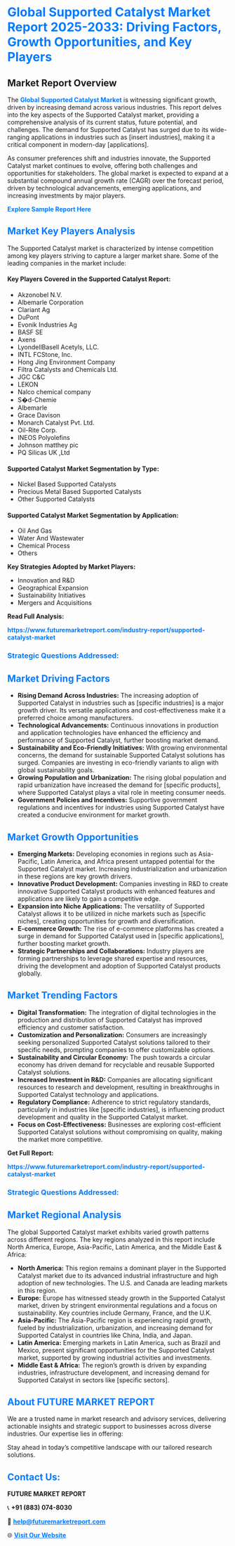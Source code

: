 <h1 style="color: #007BFF;">Global Supported Catalyst Market Report 2025-2033: Driving Factors, Growth Opportunities, and Key Players</h1>

<section id="overview">
<h2>Market Report Overview</h2>
<p>The <a href="https://www.futuremarketreport.com/industry-report/supported-catalyst-market" style="color: #007BFF; text-decoration: none;"><strong>Global Supported Catalyst Market</strong></a> is witnessing significant growth, driven by increasing demand across various industries. This report delves into the key aspects of the Supported Catalyst market, providing a comprehensive analysis of its current status, future potential, and challenges. The demand for Supported Catalyst has surged due to its wide-ranging applications in industries such as [insert industries], making it a critical component in modern-day [applications].</p>
<p>As consumer preferences shift and industries innovate, the Supported Catalyst market continues to evolve, offering both challenges and opportunities for stakeholders. The global market is expected to expand at a substantial compound annual growth rate (CAGR) over the forecast period, driven by technological advancements, emerging applications, and increasing investments by major players.</p>
</section>

<section id="overview">
<p><a href="https://www.futuremarketreport.com/request-sample/reportId=58091" style="color: #007BFF; text-decoration: none;"><strong>Explore Sample Report Here</strong></a></p>
</section>

<section id="key-players">
<h2 style="color: #007BFF;">Market Key Players Analysis</h2>
<p>The Supported Catalyst market is characterized by intense competition among key players striving to capture a larger market share. Some of the leading companies in the market include:</p>
<h4>Key Players Covered in the Supported Catalyst Report:</h4>
<ul><li>Akzonobel N.V.</li><li>Albemarle Corporation</li><li>Clariant Ag</li><li>DuPont</li><li>Evonik Industries Ag</li><li>BASF SE</li><li>Axens</li><li>LyondellBasell Acetyls, LLC.</li><li>INTL FCStone, Inc.</li><li>Hong Jing Environment Company</li><li>Filtra Catalysts and Chemicals Ltd.</li><li>JGC C&amp;C</li><li>LEKON</li><li>Nalco chemical company</li><li>S�d-Chemie</li><li>Albemarle</li><li>Grace Davison</li><li>Monarch Catalyst Pvt. Ltd.</li><li>Oil-Rite Corp.</li><li>INEOS Polyolefins</li><li>Johnson matthey pic</li><li>PQ Silicas UK ,Ltd</li></ul>
<h4>Supported Catalyst Market Segmentation by Type:</h4>
<ul><li>Nickel Based Supported Catalysts</li><li>Precious Metal Based Supported Catalysts</li><li>Other Supported Catalysts</li></ul>

<h4>Supported Catalyst Market Segmentation by Application:</h4>
<ul><li>Oil And Gas</li><li>Water And Wastewater</li><li>Chemical Process</li><li>Others</li></ul>
<p><strong>Key Strategies Adopted by Market Players:</strong></p>
<ul>
<li>Innovation and R&D</li>
<li>Geographical Expansion</li>
<li>Sustainability Initiatives</li>
<li>Mergers and Acquisitions</li>
</ul>
</section>

<section>
<p><strong>Read Full Analysis: </strong></p><a href="https://www.futuremarketreport.com/industry-report/supported-catalyst-market" style="color: #007BFF; text-decoration: none;"><strong>https://www.futuremarketreport.com/industry-report/supported-catalyst-market</strong></a>
<h3 style="color: #007BFF;">Strategic Questions Addressed:</h3>
</section>

<section id="driving-factors">
<h2 style="color: #007BFF;">Market Driving Factors</h2>
<ul>
<li><strong>Rising Demand Across Industries:</strong> The increasing adoption of Supported Catalyst in industries such as [specific industries] is a major growth driver. Its versatile applications and cost-effectiveness make it a preferred choice among manufacturers.</li>
<li><strong>Technological Advancements:</strong> Continuous innovations in production and application technologies have enhanced the efficiency and performance of Supported Catalyst, further boosting market demand.</li>
<li><strong>Sustainability and Eco-Friendly Initiatives:</strong> With growing environmental concerns, the demand for sustainable Supported Catalyst solutions has surged. Companies are investing in eco-friendly variants to align with global sustainability goals.</li>
<li><strong>Growing Population and Urbanization:</strong> The rising global population and rapid urbanization have increased the demand for [specific products], where Supported Catalyst plays a vital role in meeting consumer needs.</li>
<li><strong>Government Policies and Incentives:</strong> Supportive government regulations and incentives for industries using Supported Catalyst have created a conducive environment for market growth.</li>
</ul>
</section>

<section id="growth-opportunities">
<h2 style="color: #007BFF;">Market Growth Opportunities</h2>
<ul>
<li><strong>Emerging Markets:</strong> Developing economies in regions such as Asia-Pacific, Latin America, and Africa present untapped potential for the Supported Catalyst market. Increasing industrialization and urbanization in these regions are key growth drivers.</li>
<li><strong>Innovative Product Development:</strong> Companies investing in R&D to create innovative Supported Catalyst products with enhanced features and applications are likely to gain a competitive edge.</li>
<li><strong>Expansion into Niche Applications:</strong> The versatility of Supported Catalyst allows it to be utilized in niche markets such as [specific niches], creating opportunities for growth and diversification.</li>
<li><strong>E-commerce Growth:</strong> The rise of e-commerce platforms has created a surge in demand for Supported Catalyst used in [specific applications], further boosting market growth.</li>
<li><strong>Strategic Partnerships and Collaborations:</strong> Industry players are forming partnerships to leverage shared expertise and resources, driving the development and adoption of Supported Catalyst products globally.</li>
</ul>
</section>

<section id="trending-factors">
<h2 style="color: #007BFF;">Market Trending Factors</h2>
<ul>
<li><strong>Digital Transformation:</strong> The integration of digital technologies in the production and distribution of Supported Catalyst has improved efficiency and customer satisfaction.</li>
<li><strong>Customization and Personalization:</strong> Consumers are increasingly seeking personalized Supported Catalyst solutions tailored to their specific needs, prompting companies to offer customizable options.</li>
<li><strong>Sustainability and Circular Economy:</strong> The push towards a circular economy has driven demand for recyclable and reusable Supported Catalyst solutions.</li>
<li><strong>Increased Investment in R&D:</strong> Companies are allocating significant resources to research and development, resulting in breakthroughs in Supported Catalyst technology and applications.</li>
<li><strong>Regulatory Compliance:</strong> Adherence to strict regulatory standards, particularly in industries like [specific industries], is influencing product development and quality in the Supported Catalyst market.</li>
<li><strong>Focus on Cost-Effectiveness:</strong> Businesses are exploring cost-efficient Supported Catalyst solutions without compromising on quality, making the market more competitive.</li>
</ul>
</section>

<section>
<p><strong>Get Full Report: </strong></p><a href="https://www.futuremarketreport.com/industry-report/supported-catalyst-market" style="color: #007BFF; text-decoration: none;"><strong>https://www.futuremarketreport.com/industry-report/supported-catalyst-market</strong></a>
<h3 style="color: #007BFF;">Strategic Questions Addressed:</h3>
</section>


<section id="regional-analysis">
<h2 style="color: #007BFF;">Market Regional Analysis</h2>
<p>The global Supported Catalyst market exhibits varied growth patterns across different regions. The key regions analyzed in this report include North America, Europe, Asia-Pacific, Latin America, and the Middle East & Africa:</p>
<ul>
<li><strong>North America:</strong> This region remains a dominant player in the Supported Catalyst market due to its advanced industrial infrastructure and high adoption of new technologies. The U.S. and Canada are leading markets in this region.</li>
<li><strong>Europe:</strong> Europe has witnessed steady growth in the Supported Catalyst market, driven by stringent environmental regulations and a focus on sustainability. Key countries include Germany, France, and the U.K.</li>
<li><strong>Asia-Pacific:</strong> The Asia-Pacific region is experiencing rapid growth, fueled by industrialization, urbanization, and increasing demand for Supported Catalyst in countries like China, India, and Japan.</li>
<li><strong>Latin America:</strong> Emerging markets in Latin America, such as Brazil and Mexico, present significant opportunities for the Supported Catalyst market, supported by growing industrial activities and investments.</li>
<li><strong>Middle East & Africa:</strong> The region’s growth is driven by expanding industries, infrastructure development, and increasing demand for Supported Catalyst in sectors like [specific sectors].</li>
</ul>
</section>

<footer>
<h2 style="color: #007BFF;">About FUTURE MARKET REPORT</h2>
<p>We are a trusted name in market research and advisory services, delivering actionable insights and strategic support to businesses across diverse industries. Our expertise lies in offering:</p>

<p>Stay ahead in today’s competitive landscape with our tailored research solutions.</p>

<h2 style="color: #007BFF;">Contact Us:</h2>
<p><strong>FUTURE MARKET REPORT</strong></p>
<p>📞 <strong>+91 (883) 074-8030</strong></p>
<p>📧 <strong><a href="mailto:help@futuremarketreport.com" style="color: #007BFF;">help@futuremarketreport.com</a></strong></p>
<p>🌐 <strong><a href="https://www.futuremarketreport.com/" style="color: #007BFF;">Visit Our Website</a></strong></p>
</footer>
